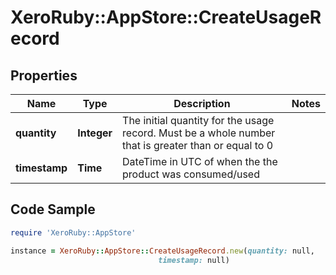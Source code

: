 # XeroRuby::AppStore::CreateUsageRecord

## Properties

Name | Type | Description | Notes
------------ | ------------- | ------------- | -------------
**quantity** | **Integer** | The initial quantity for the usage record. Must be a whole number that is greater than or equal to 0 | 
**timestamp** | **Time** | DateTime in UTC of when the the product was consumed/used | 

## Code Sample

```ruby
require 'XeroRuby::AppStore'

instance = XeroRuby::AppStore::CreateUsageRecord.new(quantity: null,
                                 timestamp: null)
```


